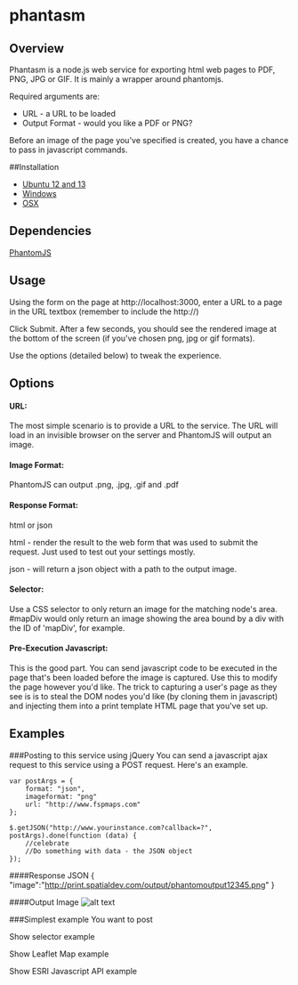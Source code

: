 phantasm
========

## Overview

Phantasm is a node.js web service for exporting html web pages to PDF, PNG, JPG or GIF.  It is mainly a wrapper around phantomjs.

Required arguments are:

* URL - a URL to be loaded
* Output Format - would you like a PDF or PNG?  

Before an image of the page you've specified is created, you have a chance to pass in javascript commands.


##Installation

* [Ubuntu 12 and 13](/docs/Ubuntu_Install.md)
* [Windows](/docs/Windows_Install.md)
* [OSX](/docs/OSX_Install.md)

## Dependencies

[PhantomJS](http://phantomjs.org/index.html)


## Usage

Using the form on the page at http://localhost:3000, enter a URL to a page in the URL textbox (remember to include the http://)

Click Submit.  After a few seconds, you should see the rendered image at the bottom of the screen (if you've chosen png, jpg or gif formats).

Use the options (detailed below) to tweak the experience.

## Options
#### URL:
The most simple scenario is to provide a URL to the service.  The URL will load in an invisible browser on the server and PhantomJS will output an image.

#### Image Format:
PhantomJS can output .png, .jpg, .gif and .pdf

#### Response Format:
html or json

html - render the result to the web form that was used to submit the request.  Just used to test out your settings mostly.

json - will return a json object with a path to the output image.

#### Selector:
Use a CSS selector to only return an image for the matching node's area. #mapDiv would only return an image showing the area bound by a div with the ID of 'mapDiv', for example.

#### Pre-Execution Javascript:
This is the good part.
You can send javascript code to be executed in the page that's been loaded before the image is captured.  Use this to modify the page however you'd like.  The trick to capturing a user's page as they see is is to steal the DOM nodes you'd like (by cloning them in javascript) and injecting them into a print template HTML page that you've set up.

## Examples

###Posting to this service using jQuery
You can send a javascript ajax request to this service using a POST request.  Here's an example.

	var postArgs = {
		format: "json",
		imageformat: "png"
		url: "http://www.fspmaps.com"
    };

	$.getJSON("http://www.yourinstance.com?callback=?", postArgs).done(function (data) { 
	    //celebrate 
		//Do something with data - the JSON object
	});


####Response JSON
	{
	  "image":"http://print.spatialdev.com/output/phantomoutput12345.png"
	}

####Output Image
![alt text](https://raw.github.com/spatialdev/phantasm/master/docs/screens/SimpleOutput.png "Simple Output")


###Simplest example
You want to post

Show selector example

Show Leaflet Map example

Show ESRI Javascript API example






